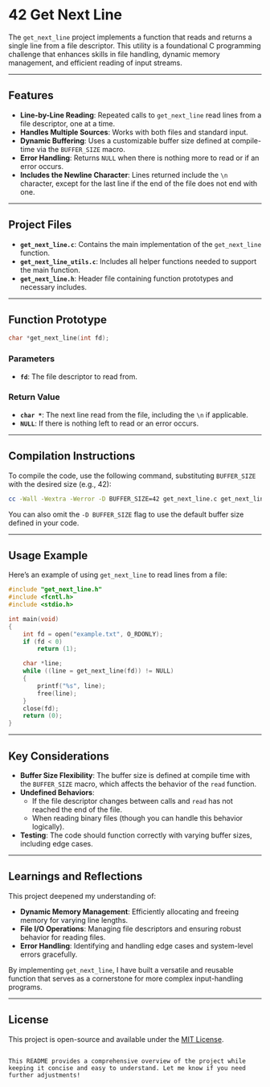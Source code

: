# 42 Get Next Line

The `get_next_line` project implements a function that reads and returns a single line from a file descriptor. This utility is a foundational C programming challenge that enhances skills in file handling, dynamic memory management, and efficient reading of input streams.

---

## Features

- **Line-by-Line Reading**: Repeated calls to `get_next_line` read lines from a file descriptor, one at a time.
- **Handles Multiple Sources**: Works with both files and standard input.
- **Dynamic Buffering**: Uses a customizable buffer size defined at compile-time via the `BUFFER_SIZE` macro.
- **Error Handling**: Returns `NULL` when there is nothing more to read or if an error occurs.
- **Includes the Newline Character**: Lines returned include the `\n` character, except for the last line if the end of the file does not end with one.

---

## Project Files

- **`get_next_line.c`**: Contains the main implementation of the `get_next_line` function.
- **`get_next_line_utils.c`**: Includes all helper functions needed to support the main function.
- **`get_next_line.h`**: Header file containing function prototypes and necessary includes.

---

## Function Prototype

```c
char *get_next_line(int fd);
```

### Parameters
- **`fd`**: The file descriptor to read from.

### Return Value
- **`char *`**: The next line read from the file, including the `\n` if applicable.
- **`NULL`**: If there is nothing left to read or an error occurs.

---

## Compilation Instructions

To compile the code, use the following command, substituting `BUFFER_SIZE` with the desired size (e.g., 42):

```bash
cc -Wall -Wextra -Werror -D BUFFER_SIZE=42 get_next_line.c get_next_line_utils.c
```

You can also omit the `-D BUFFER_SIZE` flag to use the default buffer size defined in your code.

---

## Usage Example

Here’s an example of using `get_next_line` to read lines from a file:

```c
#include "get_next_line.h"
#include <fcntl.h>
#include <stdio.h>

int main(void)
{
    int fd = open("example.txt", O_RDONLY);
    if (fd < 0)
        return (1);

    char *line;
    while ((line = get_next_line(fd)) != NULL)
    {
        printf("%s", line);
        free(line);
    }
    close(fd);
    return (0);
}
```

---

## Key Considerations

- **Buffer Size Flexibility**: The buffer size is defined at compile time with the `BUFFER_SIZE` macro, which affects the behavior of the `read` function.
- **Undefined Behaviors**:
  - If the file descriptor changes between calls and `read` has not reached the end of the file.
  - When reading binary files (though you can handle this behavior logically).
- **Testing**: The code should function correctly with varying buffer sizes, including edge cases.

---

## Learnings and Reflections

This project deepened my understanding of:
- **Dynamic Memory Management**: Efficiently allocating and freeing memory for varying line lengths.
- **File I/O Operations**: Managing file descriptors and ensuring robust behavior for reading files.
- **Error Handling**: Identifying and handling edge cases and system-level errors gracefully.

By implementing `get_next_line`, I have built a versatile and reusable function that serves as a cornerstone for more complex input-handling programs.

---

## License

This project is open-source and available under the [MIT License](https://opensource.org/licenses/MIT).
```

This README provides a comprehensive overview of the project while keeping it concise and easy to understand. Let me know if you need further adjustments!
